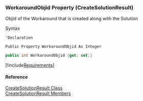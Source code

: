 ﻿### WorkaroundObjid Property (CreateSolutionResult)

Objid of the Workaround that is created along with the Solution

Syntax

```vbnet
'Declaration

Public Property WorkaroundObjid As Integer
```

```csharp
public int WorkaroundObjid {get; set;}
```

[!include[Requirements](../partials/requirements.md)]

#### Reference

[CreateSolutionResult Class](FChoice.Toolkits.Clarify~FChoice.Toolkits.Clarify.Interfaces.CreateSolutionResult.md)  
[CreateSolutionResult Members](FChoice.Toolkits.Clarify~FChoice.Toolkits.Clarify.Interfaces.CreateSolutionResult_members.md)